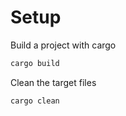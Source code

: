 # Setup

Build a project with cargo

```bash
cargo build
```

Clean the target files

```bash
cargo clean
```